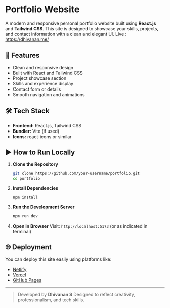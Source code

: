 # Portfolio Website

A modern and responsive personal portfolio website built using **React.js** and **Tailwind CSS**. This site is designed to showcase your skills, projects, and contact information with a clean and elegant UI.
Live : https://dhivanan.me/

## 🚀 Features

* Clean and responsive design
* Built with React and Tailwind CSS
* Project showcase section
* Skills and experience display
* Contact form or details
* Smooth navigation and animations

## 🛠️ Tech Stack

* **Frontend:** React.js, Tailwind CSS
* **Bundler:** Vite (if used)
* **Icons:** react-icons or similar

## ▶️ How to Run Locally

1. **Clone the Repository**

   ```bash
   git clone https://github.com/your-username/portfolio.git
   cd portfolio
   ```

2. **Install Dependencies**

   ```bash
   npm install
   ```

3. **Run the Development Server**

   ```bash
   npm run dev
   ```

4. **Open in Browser**
   Visit: `http://localhost:5173` (or as indicated in terminal)

## 🌐 Deployment

You can deploy this site easily using platforms like:

* [Netlify](https://www.netlify.com/)
* [Vercel](https://vercel.com/)
* [GitHub Pages](https://pages.github.com/)


---

> Developed by **Dhivanan S**
> Designed to reflect creativity, professionalism, and tech skills.

